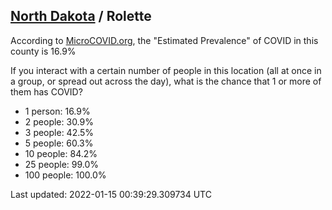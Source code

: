 
## [North Dakota](/united-states/north-dakota) / Rolette

According to [MicroCOVID.org](http://microcovid.org),
the "Estimated Prevalence" of COVID in this county is 16.9%

If you interact with a certain number of people in this location
(all at once in a group, or spread out across the day), what is the chance that
1 or more of them has COVID?

- 1 person: 16.9%
- 2 people: 30.9%
- 3 people: 42.5%
- 5 people: 60.3%
- 10 people: 84.2%
- 25 people: 99.0%
- 100 people: 100.0%

Last updated: 2022-01-15 00:39:29.309734 UTC
